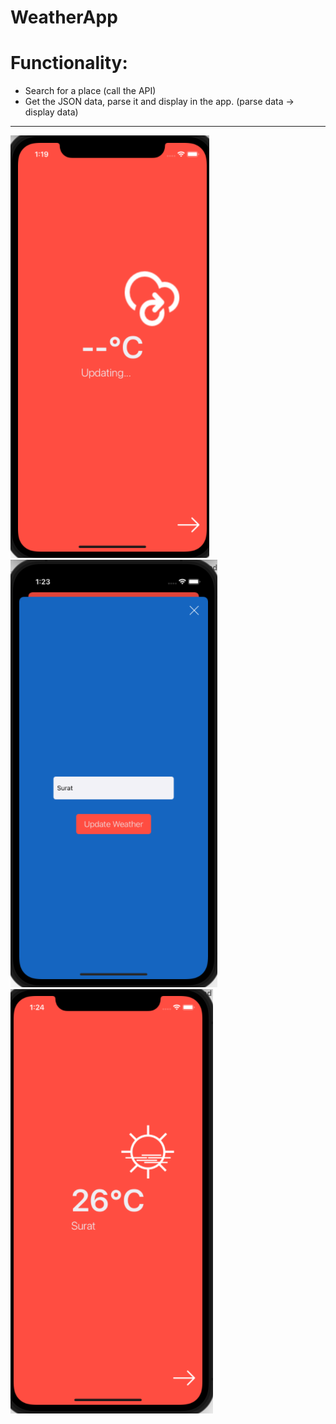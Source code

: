 # WeatherApp
<h1>Functionality:</h1>
<ul>
    <li>Search for a place (call the API)</li>
    <li>Get the JSON data, parse it and display in the app. (parse data -> display data)</li>
</ul>
<hr />

<img src="./Screenshots/1.png">

<img src="./Screenshots/2.png">

<img src="./Screenshots/4.png">
